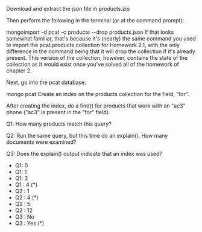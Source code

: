 Download and extract the json file in products.zip

Then perform the following in the terminal (or at the command prompt):

mongoimport -d pcat -c products --drop products.json
If that looks somewhat familiar, that's because it's (nearly) the same command you used to import the pcat.products collection for Homework 2.1, with the only difference in the command being that it will drop the collection if it's already present. This version of the collection, however, contains the state of the collection as it would exist once you've solved all of the homework of chapter 2.

Next, go into the pcat database.

mongo pcat
Create an index on the products collection for the field, "for".

After creating the index, do a find() for products that work with an "ac3" phone ("ac3" is present in the "for" field).

Q1: How many products match this query?

Q2: Run the same query, but this time do an explain(). How many documents were examined?

Q3: Does the explain() output indicate that an index was used?

- Q1: 0
- Q1: 1
- Q1: 3
- Q1 : 4 (*)
- Q2 : 1
- Q2 : 4 (*)
- Q2 : 5
- Q2 : 12
- Q3 : No
- Q3 : Yes (*)